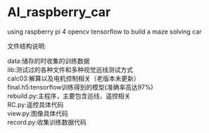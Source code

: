 # AI_raspberry_car
using raspberry pi 4 opencv tensorflow to build a maze solving car


文件结构说明:  
  
data:储存的时收集的训练数据  
lib:测试过的各种文件和多种视觉巡线测试方式  
calc03:解算以及电机控制相关（老版本未更新）  
final.h5:tensorflow训练得到的模型(准确率高达97%)  
rebuild.py:主程序，主要包含巡线，遥控相关  
RC.py:遥控具体代码  
view.py:图像具体代码  
record.py:收集训练数据代码
